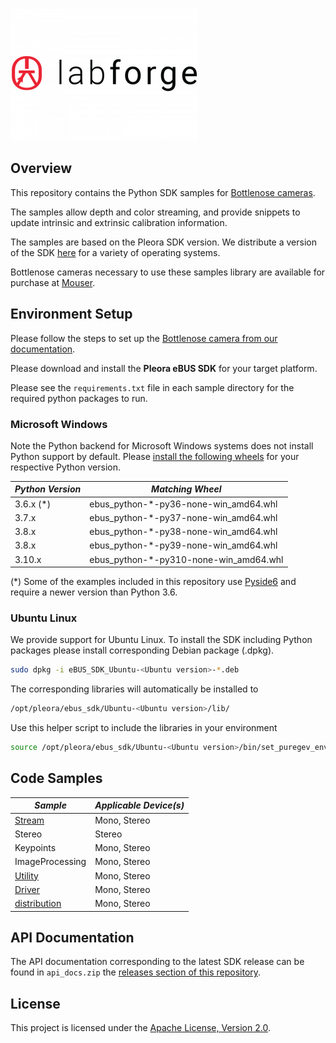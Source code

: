 ![Labforge logo](doc/img/logo-2-300x212.png)

## Overview

This repository contains the Python SDK samples for [Bottlenose cameras](https://www.labforge.ca/features-bottlenose/).

The samples allow depth and color streaming, and provide snippets to update intrinsic and extrinsic calibration 
information. 

The samples are based on the Pleora SDK version. We distribute a version of the
SDK [here](https://github.com/labforge/bottlenose/releases/) for a variety of
operating systems.

Bottlenose cameras necessary to use these samples library are available for purchase at [Mouser](https://www.mouser.ca/manufacturer/labforge/).

## Environment Setup

Please follow the steps to set up the [Bottlenose camera from our documentation](https://docs.labforge.ca/docs).

Please download and install the **Pleora eBUS SDK** for your target platform.

Please see the ```requirements.txt``` file in each sample directory for the
required python packages to run.

### Microsoft Windows

Note the Python backend for Microsoft Windows systems does not install Python
support by default. Please [install the following wheels](https://packaging.python.org/en/latest/tutorials/installing-packages/)
for your respective Python version.

| ***Python Version*** | ***Matching Wheel***                   |
|----------------------|----------------------------------------|
| 3.6.x (*)            | ebus_python-*-py36-none-win_amd64.whl  |
| 3.7.x                | ebus_python-*-py37-none-win_amd64.whl  |
| 3.8.x                | ebus_python-*-py38-none-win_amd64.whl  |
| 3.8.x                | ebus_python-*-py39-none-win_amd64.whl  |
| 3.10.x               | ebus_python-*-py310-none-win_amd64.whl |

(*) Some of the examples included in this repository use [Pyside6](https://doc.qt.io/qtforpython-6/PySide6/QtWidgets/index.html)
and require a newer version than Python 3.6.

### Ubuntu Linux

We provide support for Ubuntu Linux. To install the SDK including Python packages
please install corresponding Debian package (.dpkg).

```bash
sudo dpkg -i eBUS_SDK_Ubuntu-<Ubuntu version>-*.deb
```

The corresponding libraries will automatically be installed to

```bash
/opt/pleora/ebus_sdk/Ubuntu-<Ubuntu version>/lib/
```

Use this helper script to include the libraries in your environment

```bash
source /opt/pleora/ebus_sdk/Ubuntu-<Ubuntu version>/bin/set_puregev_env.sh
```

## Code Samples

| ***Sample***                            | ***Applicable Device(s)*** |
|-----------------------------------------|----------------------------|
| [Stream](stream/README.md)              | Mono, Stereo               |
| Stereo                                  | Stereo                     |
| Keypoints                               | Mono, Stereo               |
| ImageProcessing                         | Mono, Stereo               |
| [Utility](utility/README.md)            | Mono, Stereo               |
| [Driver](driver/README.md)              | Mono, Stereo               |
| [distribution](distribution/README.md)  | Mono, Stereo               |

## API Documentation

The API documentation corresponding to the latest SDK release can be found
in ```api_docs.zip``` the [releases section of this repository](https://github.com/labforge/bottlenose/releases).


## License
This project is licensed under the [Apache License, Version 2.0](LICENSE).